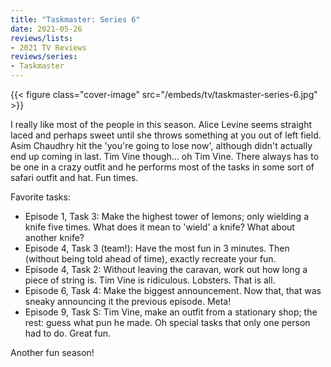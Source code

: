 ```yaml
---
title: "Taskmaster: Series 6"
date: 2021-05-26
reviews/lists:
- 2021 TV Reviews
reviews/series:
- Taskmaster
---
```

{{< figure class="cover-image" src="/embeds/tv/taskmaster-series-6.jpg" >}}

I really like most of the people in this season. Alice Levine seems straight laced and perhaps sweet until she throws something at you out of left field. Asim Chaudhry hit the 'you're going to lose now', although didn't actually end up coming in last. Tim Vine though... oh Tim Vine. There always has to be one in a crazy outfit and he performs most of the tasks in some sort of safari outfit and hat. Fun times. 

Favorite tasks:

* Episode 1, Task 3: Make the highest tower of lemons; only wielding a knife five times. What does it mean to 'wield' a knife? What about another knife? 
* Episode 4, Task 3 (team!): Have the most fun in 3 minutes. Then (without being told ahead of time), exactly recreate your fun. 
* Episode 4, Task 2: Without leaving the caravan, work out how long a piece of string is. Tim Vine is ridiculous. Lobsters. That is all. 
* Episode 6, Task 4: Make the biggest announcement. Now that, that was sneaky announcing it the previous episode. Meta!
* Episode 9, Task S: Tim Vine, make an outfit from a stationary shop; the rest: guess what pun he made. Oh special tasks that only one person had to do. Great fun. 

Another fun season!